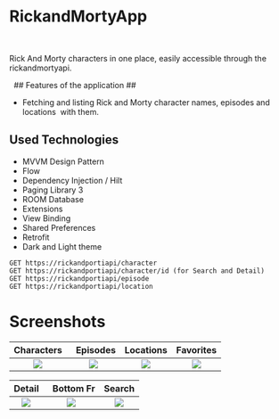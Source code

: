 # RickandMortyApp

 

Rick And Morty characters in one place, easily accessible through the rickandmortyapi.

  ## Features of the application ##
- Fetching and listing Rick and Morty character names, episodes and locations  with them.

## Used Technologies
- MVVM Design Pattern
- Flow
- Dependency Injection / Hilt
- Paging Library 3
- ROOM Database
- Extensions
- View Binding
- Shared Preferences
- Retrofit
- Dark and Light theme


````
GET https://rickandportiapi/character
GET https://rickandportiapi/character/id (for Search and Detail)
GET https://rickandportiapi/episode
GET https://rickandportiapi/location
````




# Screenshots
Characters |  Episodes | Locations | Favorites
:---:|:---:|:---:|:---:
![](https://user-images.githubusercontent.com/105877592/230581406-ad610607-8175-49c4-a9c2-a9ff0ac545e1.png)|![](https://user-images.githubusercontent.com/105877592/230582788-657024db-8812-451d-a06c-f3b17b479c09.png)|![](https://user-images.githubusercontent.com/105877592/230583162-a72b23e0-336f-4b34-aeca-238a308f3f55.png)|![](https://user-images.githubusercontent.com/105877592/230582703-0cc00468-e7b7-4803-95b7-9cf73460be78.png)

Detail |  Bottom Fr | Search 
:---:|:---:|:---:
![](https://user-images.githubusercontent.com/105877592/230583689-9ff32974-09db-4dfd-863b-a3930976d9dd.png)|![](https://user-images.githubusercontent.com/105877592/230583743-9d8ac085-28b6-4dfc-b547-4f0b2c2d7613.png)|![](https://user-images.githubusercontent.com/105877592/230591973-02bb00d9-3ecd-4d73-81bd-d156c8f9c0a0.png)
